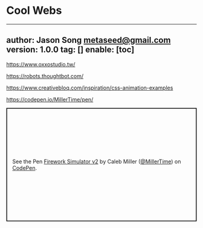 # Cool Webs
---
author: Jason Song <metaseed@gmail.com>
version: 1.0.0
tag: []
enable: [toc]
---

https://www.oxxostudio.tw/

https://robots.thoughtbot.com/

https://www.creativebloq.com/inspiration/css-animation-examples

https://codepen.io/MillerTime/pen/
<p class="codepen" data-height="300" data-slug-hash="XgpNwb" data-editable="true" data-user="MillerTime" style="height: 300px; box-sizing: border-box; display: flex; align-items: center; justify-content: center; border: 2px solid; margin: 1em 0; padding: 1em;">
  <span>See the Pen <a href="https://codepen.io/MillerTime/pen/XgpNwb">
  Firework Simulator v2</a> by Caleb Miller (<a href="https://codepen.io/MillerTime">@MillerTime</a>)
  on <a href="https://codepen.io">CodePen</a>.</span>
</p>
<script async src="https://cpwebassets.codepen.io/assets/embed/ei.js"></script>
